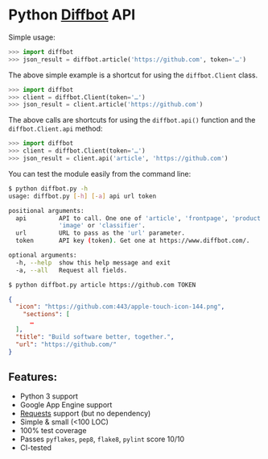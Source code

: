 # Python [Diffbot][1] API

Simple usage:

```python
>>> import diffbot
>>> json_result = diffbot.article('https://github.com', token='…')
```

The above simple example is a shortcut for using the `diffbot.Client` class.

```python
>>> import diffbot
>>> client = diffbot.Client(token='…')
>>> json_result = client.article('https://github.com')
```

The above calls are shortcuts for using the `diffbot.api()` function and the
`diffbot.Client.api` method:

```python
>>> import diffbot
>>> client = diffbot.Client(token='…')
>>> json_result = client.api('article', 'https://github.com')
```

You can test the module easily from the command line:

```sh
$ python diffbot.py -h
usage: diffbot.py [-h] [-a] api url token

positional arguments:
  api         API to call. One one of 'article', 'frontpage', 'product',
              'image' or 'classifier'.
  url         URL to pass as the 'url' parameter.
  token       API key (token). Get one at https://www.diffbot.com/.

optional arguments:
  -h, --help  show this help message and exit
  -a, --all   Request all fields.

$ python diffbot.py article https://github.com TOKEN
```

```json
{
  "icon": "https://github.com:443/apple-touch-icon-144.png",
    "sections": [
      …
  ],
  "title": "Build software better, together.",
  "url": "https://github.com/"
}
```

## Features:

* Python 3 support
* Google App Engine support
* [Requests][2] support (but no dependency)
* Simple & small (<100 LOC)
* 100% test coverage
* Passes `pyflakes`, `pep8`, `flake8`, `pylint` score 10/10
* CI-tested


[1]: https://www.diffbot.com
[2]: http://docs.python-requests.org
